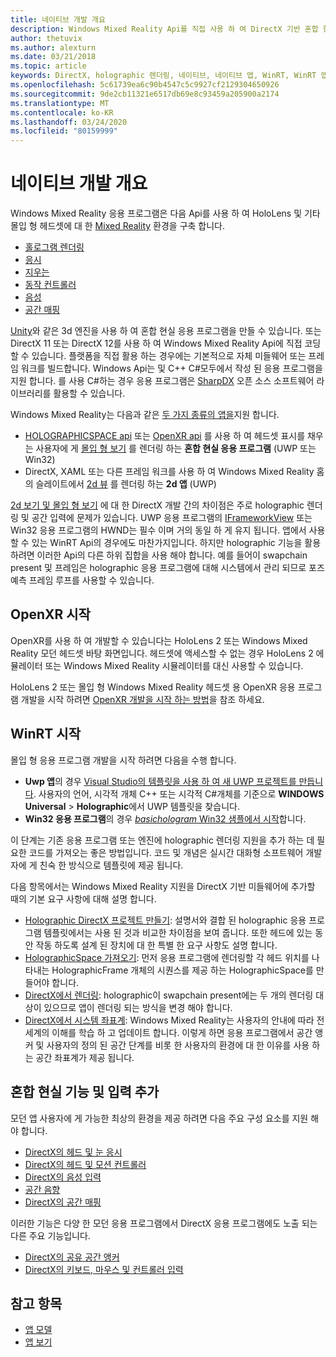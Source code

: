 ```yaml
---
title: 네이티브 개발 개요
description: Windows Mixed Reality Api를 직접 사용 하 여 DirectX 기반 혼합 현실 엔진을 빌드합니다.
author: thetuvix
ms.author: alexturn
ms.date: 03/21/2018
ms.topic: article
keywords: DirectX, holographic 렌더링, 네이티브, 네이티브 앱, WinRT, WinRT 앱, 플랫폼 Api, 사용자 지정 엔진, 미들웨어
ms.openlocfilehash: 5c61739ea6c90b4547c5c9927cf2129304650926
ms.sourcegitcommit: 9de2cb11321e6517db69e8c93459a205900a2174
ms.translationtype: MT
ms.contentlocale: ko-KR
ms.lasthandoff: 03/24/2020
ms.locfileid: "80159999"
---
```

# <a name="native-development-overview"></a>네이티브 개발 개요

Windows Mixed Reality 응용 프로그램은 다음 Api를 사용 하 여 HoloLens 및 기타 몰입 형 헤드셋에 대 한 [Mixed Reality](mixed-reality.md) 환경을 구축 합니다.

 - [홀로그램 렌더링](rendering.md)
 - [응시](gaze-and-commit.md)
 - [지우는](gaze-and-commit.md#composite-gestures)
 - [동작 컨트롤러](motion-controllers.md)
 - [음성](voice-input.md)
 - [공간 매핑](spatial-mapping.md)

[Unity](unity-development-overview.md)와 같은 3d 엔진을 사용 하 여 혼합 현실 응용 프로그램을 만들 수 있습니다. 또는 DirectX 11 또는 DirectX 12를 사용 하 여 Windows Mixed Reality Api에 직접 코딩할 수 있습니다. 플랫폼을 직접 활용 하는 경우에는 기본적으로 자체 미들웨어 또는 프레임 워크를 빌드합니다. Windows Api는 및 C++ C#모두에서 작성 된 응용 프로그램을 지원 합니다. 를 사용 C#하는 경우 응용 프로그램은 [SharpDX](https://sharpdx.org/) 오픈 소스 소프트웨어 라이브러리를 활용할 수 있습니다.

Windows Mixed Reality는 다음과 같은 [두 가지 종류의 앱을](app-views.md)지원 합니다.
* [HOLOGRAPHICSPACE api](getting-a-holographicspace.md) 또는 [OpenXR api](openxr.md) 를 사용 하 여 헤드셋 표시를 채우는 사용자에 게 [몰입 형 보기](app-views.md) 를 렌더링 하는 **혼합 현실 응용 프로그램** (UWP 또는 Win32)
* DirectX, XAML 또는 다른 프레임 워크를 사용 하 여 Windows Mixed Reality 홈의 슬레이트에서 [2d 뷰](app-views.md#2d-views) 를 렌더링 하는 **2d 앱** (UWP)

[2d 보기 및 몰입 형 보기](app-views.md) 에 대 한 DirectX 개발 간의 차이점은 주로 holographic 렌더링 및 공간 입력에 문제가 있습니다. UWP 응용 프로그램의 [IFrameworkView](https://msdn.microsoft.com/library/windows/apps/windows.applicationmodel.core.iframeworkview.aspx) 또는 Win32 응용 프로그램의 HWND는 필수 이며 거의 동일 하 게 유지 됩니다. 앱에서 사용할 수 있는 WinRT Api의 경우에도 마찬가지입니다. 하지만 holographic 기능을 활용 하려면 이러한 Api의 다른 하위 집합을 사용 해야 합니다. 예를 들어이 swapchain present 및 프레임은 holographic 응용 프로그램에 대해 시스템에서 관리 되므로 포즈 예측 프레임 루프를 사용할 수 있습니다.

## <a name="get-started-with-openxr"></a>OpenXR 시작

OpenXR를 사용 하 여 개발할 수 있습니다는 HoloLens 2 또는 Windows Mixed Reality 모던 헤드셋 바탕 화면입니다.  헤드셋에 액세스할 수 없는 경우 HoloLens 2 에뮬레이터 또는 Windows Mixed Reality 시뮬레이터를 대신 사용할 수 있습니다.

HoloLens 2 또는 몰입 형 Windows Mixed Reality 헤드셋 용 OpenXR 응용 프로그램 개발을 시작 하려면 [OpenXR 개발을 시작 하는 방법](openxr-getting-started.md)을 참조 하세요.

## <a name="get-started-with-winrt"></a>WinRT 시작

몰입 형 응용 프로그램 개발을 시작 하려면 다음을 수행 합니다.
* **Uwp 앱**의 경우 [Visual Studio의 템플릿을 사용 하 여 새 UWP 프로젝트를 만듭니다](creating-a-holographic-directx-project.md). 사용자의 언어, 시각적 개체 C++ 또는 시각적 C#개체를 기준으로 **WINDOWS Universal** > **Holographic**에서 UWP 템플릿을 찾습니다.
* **Win32 응용 프로그램**의 경우 [ *basichologram* Win32 샘플에서 시작](creating-a-holographic-directx-project.md#creating-a-win32-project)합니다.

이 단계는 기존 응용 프로그램 또는 엔진에 holographic 렌더링 지원을 추가 하는 데 필요한 코드를 가져오는 좋은 방법입니다. 코드 및 개념은 실시간 대화형 소프트웨어 개발자에 게 친숙 한 방식으로 템플릿에 제공 됩니다.

다음 항목에서는 Windows Mixed Reality 지원을 DirectX 기반 미들웨어에 추가할 때의 기본 요구 사항에 대해 설명 합니다.

* [Holographic DirectX 프로젝트 만들기](creating-a-holographic-directx-project.md): 설명서와 결합 된 holographic 응용 프로그램 템플릿에서는 사용 된 것과 비교한 차이점을 보여 줍니다. 또한 헤드에 있는 동안 작동 하도록 설계 된 장치에 대 한 특별 한 요구 사항도 설명 합니다.
* [HolographicSpace 가져오기](getting-a-holographicspace.md): 먼저 응용 프로그램에 렌더링할 각 헤드 위치를 나타내는 HolographicFrame 개체의 시퀀스를 제공 하는 HolographicSpace를 만들어야 합니다.
* [DirectX에서 렌더링](rendering-in-directx.md): holographic이 swapchain present에는 두 개의 렌더링 대상이 있으므로 앱이 렌더링 되는 방식을 변경 해야 합니다.
* [DirectX에서 시스템 좌표계](coordinate-systems-in-directx.md): Windows Mixed Reality는 사용자의 안내에 따라 전 세계의 이해를 학습 하 고 업데이트 합니다. 이렇게 하면 응용 프로그램에서 공간 앵커 및 사용자의 정의 된 공간 단계를 비롯 한 사용자의 환경에 대 한 이유를 사용 하는 공간 좌표계가 제공 됩니다.

## <a name="add-mixed-reality-capabilities-and-inputs"></a>혼합 현실 기능 및 입력 추가

모던 앱 사용자에 게 가능한 최상의 환경을 제공 하려면 다음 주요 구성 요소를 지원 해야 합니다.

* [DirectX의 헤드 및 눈 응시](gaze-in-directx.md)
* [DirectX의 헤드 및 모션 컨트롤러](hands-and-motion-controllers-in-directx.md)
* [DirectX의 음성 입력](voice-input-in-directx.md)
* [공간 음향](https://docs.microsoft.com/windows/win32/coreaudio/spatial-sound)
* [DirectX의 공간 매핑](spatial-mapping-in-directx.md)

이러한 기능은 다양 한 모던 응용 프로그램에서 DirectX 응용 프로그램에도 노출 되는 다른 주요 기능입니다.

* [DirectX의 공유 공간 앵커](shared-spatial-anchors-in-directx.md)
* [DirectX의 키보드, 마우스 및 컨트롤러 입력](keyboard-mouse-and-controller-input-in-directx.md)

## <a name="see-also"></a>참고 항목
* [앱 모델](app-model.md)
* [앱 보기](app-views.md)
